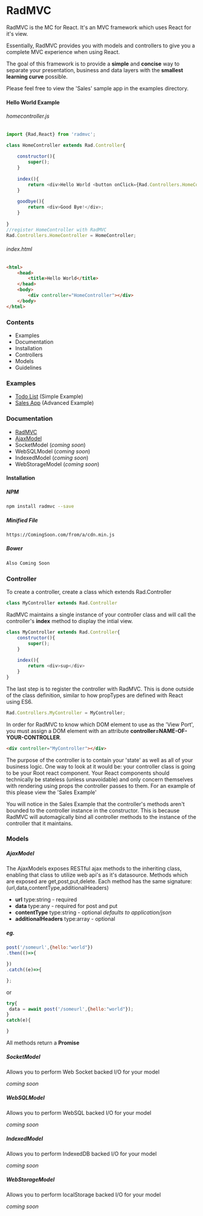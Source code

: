 # RadMVC

RadMVC is the MC for React. It's an MVC framework which uses React for it's view.

Essentially, RadMVC provides you with models and controllers to give you a complete MVC experience when using React.

The goal of this framework is to provide a **simple** and **concise** way to separate your presentation, business and data layers with the **smallest learning curve** possible.

Please feel free to view the 'Sales' sample app in the examples directory.

#### Hello World Example
###### homecontroller.js
```javascript
import {Rad,React} from 'radmvc';

class HomeController extends Rad.Controller{
    
    constructor(){
        super();
    }
    
    index(){
        return <div>Hello World <button onClick={Rad.Controllers.HomeController.goodbye}>Bye!</button></div>;
    }
    
    goodbye(){
        return <div>Good Bye!</div>;
    }
    
}
//register HomeController with RadMVC
Rad.Controllers.HomeController = HomeController;
```
###### index.html
```html
<html>
    <head>
        <title>Hello World</title>
    </head>
    <body>
        <div controller="HomeController"></div>
    </body>
</html>
```

### Contents
- Examples
- Documentation
- Installation
- Controllers
- Models
- Guidelines

### Examples
- [Todo List](https://github.com/jitcoder/radmvc/examples/todolist) (Simple Example)
- [Sales App](https://github.com/jitcoder/radmvc/examples/salesapp) (Advanced Example)

### Documentation
- [RadMVC](https://github.com/jitcoder/radmvc/docs/radmvc.md)
- [AjaxModel](https://github.com/jitcoder/radmvc/docs/ajaxmodel.md)
- SocketModel (*coming soon*)
- WebSQLModel (*coming soon*)
- IndexedModel (*coming soon*)
- WebStorageModel (*coming soon*)

#### Installation

##### NPM
```sh
npm install radmvc --save
```

##### Minified File
```sh
https://ComingSoon.com/from/a/cdn.min.js
```

##### Bower
```sh
Also Coming Soon
```

### Controller

To create a controller, create a class which extends Rad.Controller
```javascript
class MyController extends Rad.Controller
```

RadMVC maintains a single instance of your controller  class and will call the controller's **index** method to display the intial view.
```javascript
class MyController extends Rad.Controller{
    constructor(){
        super();
    }
    
    index(){
        return <div>sup</div>
    }
}
```

The last step is to register the controller with RadMVC. This is done outside of the class definition, similar to how propTypes are defined with React using ES6.

```javascript
Rad.Controllers.MyController = MyController;
```

In order for RadMVC to know which DOM element to use as the 'View Port', you must assign a DOM element with an attribute **controller=NAME-OF-YOUR-CONTROLLER**.

```html
<div controller="MyController"></div>
```

The purpose of the controller is to contain your 'state' as well as all of your business logic. One way to look at it would be: your controller class is going to be your Root react component. Your React components should technically be stateless (unless unavoidable) and only concern themselves with rendering using props the controller passes to them. For an example of this please view the 'Sales Example'

You will notice in the Sales Example that the controller's methods aren't bounded to the controller instance in the constructor. This is because RadMVC will automagically bind all controller methods to the instance of the controller that it maintains.

### Models
##### AjaxModel
The AjaxModels exposes RESTful ajax methods to the inheriting class, enabling that class to utilize web api's as it's datasource.
Methods which are exposed are get,post,put,delete. Each method has the same signature: (url,data,contentType,additionalHeaders)

- **url** type:string - required
- **data** type:any - required for post and put
- **contentType** type:string - optional *defaults to application/json*
- **additionalHeaders** type:array - optional

##### eg.
```javascript
post('/someurl',{hello:"world"})
.then(()=>{

})
.catch((e)=>{

};
```
or
```javascript
try{
 data = await post('/someurl',{hello:"world"});
}
catch(e){

}
```

All methods return a **Promise**

##### SocketModel
Allows you to perform Web Socket backed I/O for your model

*coming soon*
##### WebSQLModel
Allows you to perform WebSQL backed I/O for your model

*coming soon*
##### IndexedModel
Allows you to perform IndexedDB backed I/O for your model

*coming soon*
##### WebStorageModel
Allows you to perform localStorage backed I/O for your model

*coming soon*
